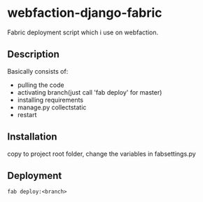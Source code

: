 webfaction-django-fabric
========================

Fabric deployment script which i use on webfaction.

## Description
Basically consists of:
* pulling the code
* activating branch(just call 'fab deploy' for master)
* installing requirements
* manage.py collectstatic
* restart

## Installation
copy to project root folder, change the variables in fabsettings.py

## Deployment
    fab deploy:<branch>

